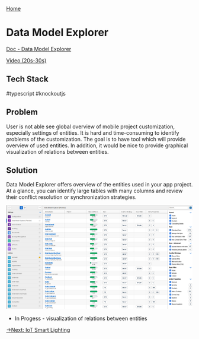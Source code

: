 [Home](../README.md)
# Data Model Explorer

[Doc - Data Model Explorer](https://docs.resco.net/wiki/Data_model_explorer)

[Video  (20s-30s)](https://www.youtube.com/watch?v=19QP068_dHoy)

## Tech Stack
#typescript #knockoutjs

## Problem
User is not able see global overview of mobile project customization, especially settings of entities. It is hard and time-consuming to identify problems of the customization. The goal is to have tool which will provide overview of used entities. In addition, it would be nice to provide graphical visualization of relations between entities.

## Solution
Data Model Explorer offers overview of the entities used in your app project. At a glance, you can identify large tables with many columns and review their conflict resolution or synchronization strategies.

![editor](editor.png)

* In Progess - visualization of relations between entities

[->Next: IoT Smart Lighting](../likavka/readme.md)